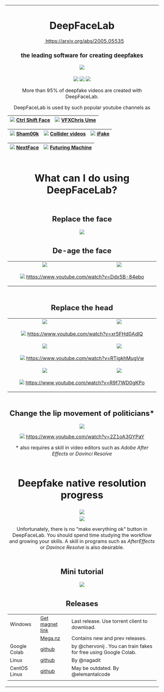 ﻿<table align="center" border="0"><tr><td align="center" width="9999">

# DeepFaceLab  


<a href="https://arxiv.org/abs/2005.05535">

<img src="https://static.arxiv.org/static/browse/0.3.0/images/icons/favicon.ico" width=14></img>
https://arxiv.org/abs/2005.05535</a>


### the leading software for creating deepfakes

<img src="doc/DFL_welcome.png" align="center">

</td></tr>
<tr><td align="center" width="9999">

<p align="center">

![](doc/logo_cuda.png)
![](doc/logo_tensorflow.png)
![](doc/logo_python.png)

</p>

More than 95% of deepfake videos are created with DeepFaceLab.

DeepFaceLab is used by such popular youtube channels as

|![](doc/youtube_icon.png) [Ctrl Shift Face](https://www.youtube.com/channel/UCKpH0CKltc73e4wh0_pgL3g)|![](doc/youtube_icon.png) [VFXChris Ume](https://www.youtube.com/channel/UCGf4OlX_aTt8DlrgiH3jN3g/videos)|
|---|---|

|![](doc/youtube_icon.png) [Sham00k](https://www.youtube.com/channel/UCZXbWcv7fSZFTAZV4beckyw/videos)|![](doc/youtube_icon.png) [Collider videos](https://www.youtube.com/watch?v=A91P2qtPT54&list=PLayt6616lBclvOprvrC8qKGCO-mAhPRux)|![](doc/youtube_icon.png) [iFake](https://www.youtube.com/channel/UCC0lK2Zo2BMXX-k1Ks0r7dg/videos)|
|---|---|---|

|![](doc/youtube_icon.png) [NextFace](https://www.youtube.com/channel/UCFh3gL0a8BS21g-DHvXZEeQ/videos)|![](doc/youtube_icon.png) [Futuring Machine](https://www.youtube.com/channel/UCC5BbFxqLQgfnWPhprmQLVg)|
|---|---|

</td></tr>
<tr><td align="center" width="9999">

# What can I do using DeepFaceLab?

</td></tr>
<tr><td align="center" width="9999">

## Replace the face

<img src="doc/replace_the_face.png" align="center">

</td></tr>
<tr><td align="center" width="9999">

## De-age the face

<table align="center" border="0">

<tr><td align="center" width="9999">

<img src="doc/deage_0_1.jpg" align="center">

</td>
<td align="center" width="9999">

<img src="doc/deage_0_2.jpg" align="center">

</td></tr>

<tr><td colspan=2  align="center" width="9999">

![](doc/youtube_icon.png) https://www.youtube.com/watch?v=Ddx5B-84ebo

</td></tr>
</table>

<tr><td align="center" width="9999">

## Replace the head

<table align="center" border="0">

<tr><td align="center" width="9999">

<img src="doc/head_replace_0_1.jpg" align="center">

</td>
<td align="center" width="9999">

<img src="doc/head_replace_0_2.jpg" align="center">

</td></tr>

<tr ><td colspan=2  align="center" width="9999">

![](doc/youtube_icon.png) https://www.youtube.com/watch?v=xr5FHd0AdlQ

</td></tr>

<tr><td align="center" width="9999">

<img src="doc/head_replace_1_1.jpg" align="center">

</td>
<td align="center" width="9999">

<img src="doc/head_replace_1_2.jpg" align="center">

</td></tr>

<tr ><td colspan=2  align="center" width="9999">

![](doc/youtube_icon.png) https://www.youtube.com/watch?v=RTjgkhMugVw

</td></tr>

<tr><td align="center" width="9999">

<img src="doc/head_replace_2_1.jpg" align="center">

</td>
<td align="center" width="9999">

<img src="doc/head_replace_2_2.jpg" align="center">

</td></tr>

<tr ><td colspan=2  align="center" width="9999">

![](doc/youtube_icon.png) https://www.youtube.com/watch?v=R9f7WD0gKPo

</td></tr>

</table>



</td></tr>
<tr><td align="center" width="9999">

## Change the lip movement of politicians*

<img src="doc/political_speech.jpg" align="center">

![](doc/youtube_icon.png) https://www.youtube.com/watch?v=2Z1oA3GYPaY

\* also requires a skill in video editors such as *Adobe After Effects* or *Davinci Resolve*
</td></tr>
<tr><td align="center" width="9999">

# Deepfake native resolution progress

</td></tr>
<tr><td align="center" width="9999">

<img src="doc/deepfake_progress.png" align="center">

</td></tr>
<tr><td align="center" width="9999">

<img src="doc/make_everything_ok.png" align="center">

Unfortunately, there is no "make everything ok" button in DeepFaceLab. You should spend time studying the workflow and growing your skills. A skill in programs such as *AfterEffects* or *Davince Resolve* is also desirable.

</td></tr>
<tr><td align="center" width="9999">

## Mini tutorial

<a href="https://www.youtube.com/watch?v=1smpMsfC3ls">

<img src="doc/mini_tutorial.jpg" align="center">

</a>

</td></tr>
<tr><td align="center" width="9999">

## Releases

||||
|---|---|---|
|Windows|[Get magnet link](https://pastebin.com/LLysqZpY)|Last release. Use torrent client to download.|
||[Mega.nz](https://mega.nz/folder/Po0nGQrA#dbbttiNWojCt8jzD4xYaPw)|Contains new and prev releases.|
|Google Colab|[github](https://github.com/chervonij/DFL-Colab)|by @chervonij . You can train fakes for free using Google Colab.|
|Linux|[github](https://github.com/nagadit/DeepFaceLab_Linux)|By @nagadit|
|CentOS Linux|[github](https://github.com/elemantalcode/dfl)|May be outdated. By @elemantalcode|
||||

</td></tr>

</table>
